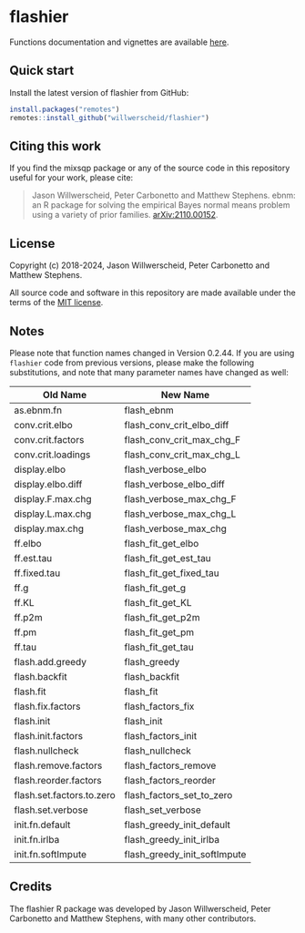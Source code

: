 # flashier

Functions documentation and vignettes are available [here](https://willwerscheid.github.io/flashier/).

## Quick start

Install the latest version of flashier from GitHub:

```r
install.packages("remotes")
remotes::install_github("willwerscheid/flashier")
```

## Citing this work

If you find the mixsqp package or any of the source code in this
repository useful for your work, please cite:

> Jason Willwerscheid, Peter Carbonetto and Matthew Stephens. ebnm: an R package for solving the empirical Bayes normal means problem using a variety of prior families. [arXiv:2110.00152](ebnm-preprint).

## License

Copyright (c) 2018-2024, Jason Willwerscheid, Peter Carbonetto and
Matthew Stephens.

All source code and software in this repository are made available
under the terms of the [MIT license][mit-license].

## Notes

Please note that function names changed in Version 0.2.44. If you are using `flashier` code from previous versions, please make the following substitutions, and note that many parameter names have changed as well:

Old Name	| New Name
--- | ---
as.ebnm.fn | flash_ebnm
conv.crit.elbo	| flash_conv_crit_elbo_diff
conv.crit.factors	| flash_conv_crit_max_chg_F
conv.crit.loadings	| flash_conv_crit_max_chg_L
display.elbo	| flash_verbose_elbo
display.elbo.diff	| flash_verbose_elbo_diff
display.F.max.chg	| flash_verbose_max_chg_F
display.L.max.chg	| flash_verbose_max_chg_L
display.max.chg	| flash_verbose_max_chg
ff.elbo	| flash_fit_get_elbo
ff.est.tau	| flash_fit_get_est_tau
ff.fixed.tau	| flash_fit_get_fixed_tau
ff.g	| flash_fit_get_g
ff.KL	| flash_fit_get_KL
ff.p2m	| flash_fit_get_p2m
ff.pm	| flash_fit_get_pm
ff.tau	| flash_fit_get_tau
flash.add.greedy	| flash_greedy
flash.backfit	| flash_backfit
flash.fit	| flash_fit
flash.fix.factors	| flash_factors_fix
flash.init	| flash_init
flash.init.factors	| flash_factors_init
flash.nullcheck	| flash_nullcheck
flash.remove.factors	| flash_factors_remove
flash.reorder.factors	| flash_factors_reorder
flash.set.factors.to.zero	| flash_factors_set_to_zero
flash.set.verbose	| flash_set_verbose
init.fn.default	| flash_greedy_init_default
init.fn.irlba	| flash_greedy_init_irlba
init.fn.softImpute	| flash_greedy_init_softImpute

## Credits

The flashier R package was developed by Jason Willwerscheid, Peter
Carbonetto and Matthew Stephens, with many other contributors.

[mit-license]: https://opensource.org/licenses/mit-license.html
[ebnm-preprint]: https://arxiv.org/abs/2110.00152
